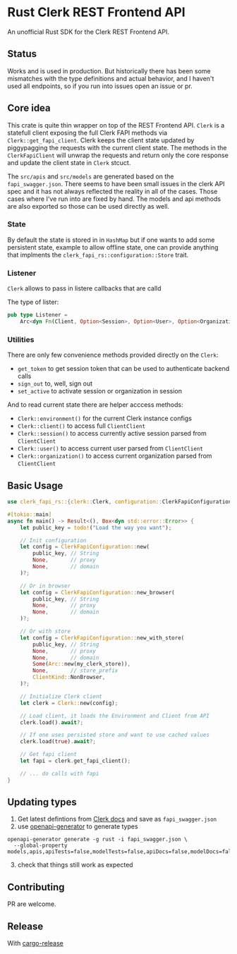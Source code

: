 # Rust Clerk REST Frontend API

An unofficial Rust SDK for the Clerk REST Frontend API.

## Status

Works and is used in production. But historically there has been some mismatches
with the type definitions and actual behavior, and I haven't used all endpoints,
so if you run into issues open an issue or pr.

## Core idea

This crate is quite thin wrapper on top of the REST Frontend API. `Clerk` is a
statefull client exposing the full Clerk FAPI methods via `Clerk::get_fapi_client`.
Clerk keeps the client state updated by piggypagging the requests with the current
client state. The methods in the `ClerkFapiClient` will unwrap the requests and
return only the core response and update the client state in `Clerk` stcuct.

The `src/apis` and `src/models` are generated based on the `fapi_swagger.json`.
There seems to have been small issues in the clerk API spec and it has not always
reflected the reality in all of the cases. Those cases where I've run into are
fixed by hand. The models and api methods are also exported so those can be used
directly as well.

### State

By default the state is stored in in `HashMap` but if one wants to add some
persistent state, example to allow offline state, one can provide anything
that implments the `clerk_fapi_rs::configuration::Store` trait.

### Listener

`Clerk` allows to pass in listere callbacks that are calld

The type of lister:

```rs
pub type Listener =
    Arc<dyn Fn(Client, Option<Session>, Option<User>, Option<Organization>) + Send + Sync>;
```

### Utilities

There are only few convenience methods provided directly on the `Clerk`:

- `get_token` to get session token that can be used to authenticate backend calls
- `sign_out` to, well, sign out
- `set_active` to activate session or organization in session

And to read current state there are helper acccess methods:

- `Clerk::environment()` for the current Clerk instance configs
- `Clerk::client()` to access full `ClientClient`
- `Clerk::session()` to access currently active session parsed from `ClientClient`
- `Clerk::user()` to access current user parsed from `ClientClient`
- `Clerk::organization()` to access current organization parsed from `ClientClient`

## Basic Usage

```rust
use clerk_fapi_rs::{clerk::Clerk, configuration::ClerkFapiConfiguration};

#[tokio::main]
async fn main() -> Result<(), Box<dyn std::error::Error>> {
    let public_key = todo!("Load the way you want");

    // Init configuration
    let config = ClerkFapiConfiguration::new(
        public_key, // String
        None,       // proxy
        None,       // domain
    )?;

    // Or in browser
    let config = ClerkFapiConfiguration::new_browser(
        public_key, // String
        None,       // proxy
        None,       // domain
    )?;

    // Or with store
    let config = ClerkFapiConfiguration::new_with_store(
        public_key, // String
        None,       // proxy
        None,       // domain
        Some(Arc::new(my_clerk_store)),
        None,       // store_prefix
        ClientKind::NonBrowser,
    )?;

    // Initialize Clerk client
    let clerk = Clerk::new(config);

    // Load client, it loads the Environment and Client from API
    clerk.load().await?;

    // If one uses persisted store and want to use cached values
    clerk.load(true).await?;

    // Get fapi client
    let fapi = clerk.get_fapi_client();

    // ... do calls with fapi
}
```

## Updating types

1. Get latest defintions from [Clerk docs](https://clerk.com/docs/reference/frontend-api)
   and save as `fapi_swagger.json`
2. use [openapi-generator](https://openapi-generator.tech/) to generate types

```
openapi-generator generate -g rust -i fapi_swagger.json \
  --global-property models,apis,apiTests=false,modelTests=false,apiDocs=false,modelDocs=false
```

3. check that things still work as expected

## Contributing

PR are welcome.

## Release

With [cargo-release](https://crates.io/crates/cargo-release)
